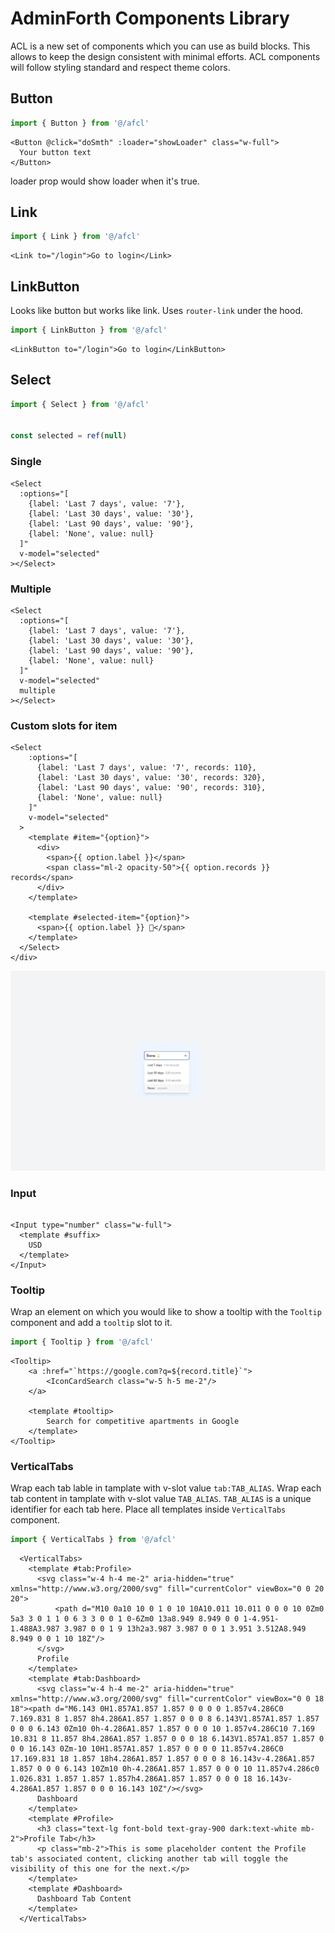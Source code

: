 # AdminForth Components Library


ACL is a new set of components which you can use as build blocks. 
This allows to keep the design consistent with minimal efforts. ACL components will follow styling standard and respect theme colors.


## Button

```js
import { Button } from '@/afcl'
```

```vue
<Button @click="doSmth" :loader="showLoader" class="w-full">
  Your button text
</Button>
```

loader prop would show loader when it's true.


## Link

```js
import { Link } from '@/afcl'
```

```vue
<Link to="/login">Go to login</Link>
```

## LinkButton

Looks like button but works like link. Uses `router-link` under the hood.

```js
import { LinkButton } from '@/afcl'
```

```vue
<LinkButton to="/login">Go to login</LinkButton>
```

## Select

```js
import { Select } from '@/afcl'


const selected = ref(null)
```

### Single

```vue
<Select
  :options="[
    {label: 'Last 7 days', value: '7'}, 
    {label: 'Last 30 days', value: '30'}, 
    {label: 'Last 90 days', value: '90'},
    {label: 'None', value: null}
  ]"
  v-model="selected"
></Select>
```



### Multiple

```vue
<Select
  :options="[
    {label: 'Last 7 days', value: '7'}, 
    {label: 'Last 30 days', value: '30'}, 
    {label: 'Last 90 days', value: '90'},
    {label: 'None', value: null}
  ]"
  v-model="selected"
  multiple
></Select>
```


### Custom slots for item

```vue
<Select
    :options="[
      {label: 'Last 7 days', value: '7', records: 110},
      {label: 'Last 30 days', value: '30', records: 320},
      {label: 'Last 90 days', value: '90', records: 310},
      {label: 'None', value: null}
    ]"
    v-model="selected"
  >
    <template #item="{option}">
      <div>
        <span>{{ option.label }}</span>
        <span class="ml-2 opacity-50">{{ option.records }} records</span>
      </div>
    </template>

    <template #selected-item="{option}">
      <span>{{ option.label }} 💫</span>
    </template>
  </Select>
</div>
```


![alt text](<Group 21.jpg>)


### Input

```vue

<Input type="number" class="w-full">
  <template #suffix>
    USD
  </template>
</Input>

```

### Tooltip
  
Wrap an element on which you would like to show a tooltip with the `Tooltip` component and add a `tooltip` slot to it.
  
```js
import { Tooltip } from '@/afcl'
```

```vue
<Tooltip>
    <a :href="`https://google.com?q=${record.title}`">
        <IconCardSearch class="w-5 h-5 me-2"/>
    </a>

    <template #tooltip>
        Search for competitive apartments in Google
    </template>
</Tooltip>
```

### VerticalTabs

Wrap each tab lable in tamplate with v-slot value `tab:TAB_ALIAS`. Wrap each tab content in tamplate with v-slot value `TAB_ALIAS`. `TAB_ALIAS` is a unique identifier for each tab here. Place all templates inside `VerticalTabs` component.

```js
import { VerticalTabs } from '@/afcl'
```

```vue
  <VerticalTabs>
    <template #tab:Profile>
      <svg class="w-4 h-4 me-2" aria-hidden="true" xmlns="http://www.w3.org/2000/svg" fill="currentColor" viewBox="0 0 20 20">
          <path d="M10 0a10 10 0 1 0 10 10A10.011 10.011 0 0 0 10 0Zm0 5a3 3 0 1 1 0 6 3 3 0 0 1 0-6Zm0 13a8.949 8.949 0 0 1-4.951-1.488A3.987 3.987 0 0 1 9 13h2a3.987 3.987 0 0 1 3.951 3.512A8.949 8.949 0 0 1 10 18Z"/>
      </svg>
      Profile
    </template>
    <template #tab:Dashboard>
      <svg class="w-4 h-4 me-2" aria-hidden="true" xmlns="http://www.w3.org/2000/svg" fill="currentColor" viewBox="0 0 18 18"><path d="M6.143 0H1.857A1.857 1.857 0 0 0 0 1.857v4.286C0 7.169.831 8 1.857 8h4.286A1.857 1.857 0 0 0 8 6.143V1.857A1.857 1.857 0 0 0 6.143 0Zm10 0h-4.286A1.857 1.857 0 0 0 10 1.857v4.286C10 7.169 10.831 8 11.857 8h4.286A1.857 1.857 0 0 0 18 6.143V1.857A1.857 1.857 0 0 0 16.143 0Zm-10 10H1.857A1.857 1.857 0 0 0 0 11.857v4.286C0 17.169.831 18 1.857 18h4.286A1.857 1.857 0 0 0 8 16.143v-4.286A1.857 1.857 0 0 0 6.143 10Zm10 0h-4.286A1.857 1.857 0 0 0 10 11.857v4.286c0 1.026.831 1.857 1.857 1.857h4.286A1.857 1.857 0 0 0 18 16.143v-4.286A1.857 1.857 0 0 0 16.143 10Z"/></svg>
      Dashboard
    </template>
    <template #Profile>
      <h3 class="text-lg font-bold text-gray-900 dark:text-white mb-2">Profile Tab</h3>
      <p class="mb-2">This is some placeholder content the Profile tab's associated content, clicking another tab will toggle the visibility of this one for the next.</p>
    </template>
    <template #Dashboard>
      Dashboard Tab Content 
    </template>
  </VerticalTabs>
```